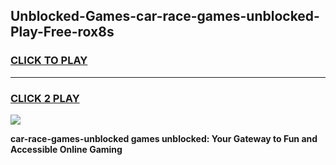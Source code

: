 
## Unblocked-Games-car-race-games-unblocked-Play-Free-rox8s
<h3>
<a href="https://premium76.site?title=car-race-games-unblocked&ref=23A">CLICK TO PLAY</a></h3>
<hr>

<h3>
<a href="https://premium76.site?title=car-race-games-unblocked&ref=23A">CLICK 2 PLAY</a>
  
</h3>

<a href="https://premium76.site?title=car-race-games-unblocked&ref=23A"><img src="https://clearcache.store/games.png"></a>


**car-race-games-unblocked games unblocked: Your Gateway to Fun and Accessible Online Gaming**

